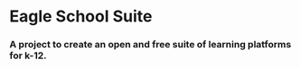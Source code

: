 # Eagle School Suite
### A project to create an open and free suite of learning platforms for k-12.
